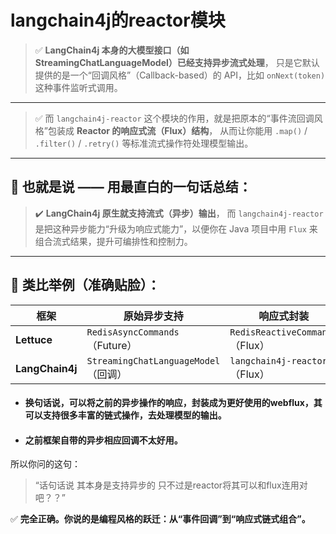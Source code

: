 # langchain4j的reactor模块

> ✅ **LangChain4j 本身的大模型接口（如 StreamingChatLanguageModel）已经支持异步流式处理**，
>  只是它默认提供的是一个“回调风格”（Callback-based）的 API，比如 `onNext(token)` 这种事件监听式调用。

------

> ✅ 而 `langchain4j-reactor` 这个模块的作用，就是把原本的“事件流回调风格”包装成 **Reactor 的响应式流（Flux）结构**，
> 从而让你能用 `.map()` / `.filter()` / `.retry()` 等标准流式操作符处理模型输出。

------

## 🎯 也就是说 —— 用最直白的一句话总结：

> ✔️ **LangChain4j 原生就支持流式（异步）输出**，
>  而 `langchain4j-reactor` 是把这种异步能力“升级为响应式能力”，以便你在 Java 项目中用 `Flux` 来组合流式结果，提升可编排性和控制力。

------

## 🔄 类比举例（准确贴脸）：

| 框架            | 原始异步支持                         | 响应式封装                      |
| --------------- | ------------------------------------ | ------------------------------- |
| **Lettuce**     | `RedisAsyncCommands`（Future）       | `RedisReactiveCommands`（Flux） |
| **LangChain4j** | `StreamingChatLanguageModel`（回调） | `langchain4j-reactor`（Flux）   |

* #### 换句话说，可以将之前的异步操作的响应，封装成为更好使用的webflux，其可以支持很多丰富的链式操作，去处理模型的输出。

* #### 之前框架自带的异步相应回调不太好用。

所以你问的这句：

> “话句话说 其本身是支持异步的 只不过是reactor将其可以和flux连用对吧？？”

✅ **完全正确。你说的是编程风格的跃迁：从“事件回调”到“响应式链式组合”。**

